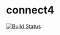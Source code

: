 # connect4

[![Build Status](https://dev.azure.com/chrisdbarran/connect4/_apis/build/status/chrisdbarran.connect4?branchName=master)](https://dev.azure.com/chrisdbarran/connect4/_build/latest?definitionId=4&branchName=master)

